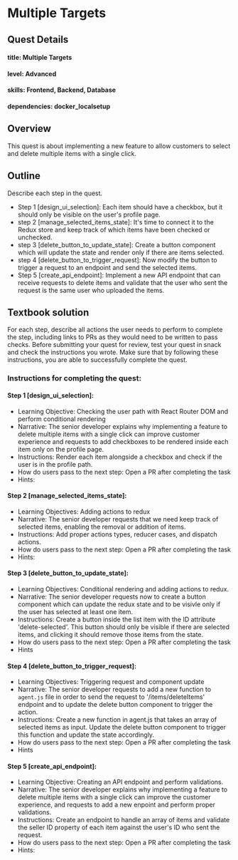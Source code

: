 # Multiple Targets

## Quest Details 
#### title: Multiple Targets
#### level: Advanced
#### skills: Frontend, Backend, Database
#### dependencies: docker_localsetup


## Overview 

This quest is about implementing a new feature to allow customers to select and delete multiple items with a single click.  


## Outline
Describe each step in the quest. 
- Step 1 [design_ui_selection]: Each item should have a checkbox, but it should only be visible on the user's profile page.
- step 2 [manage_selected_items_state]: It's time to connect it to the Redux store and keep track of which items have been checked or unchecked.
- step 3 [delete_button_to_update_state]: Create a button component which will update the state and render only if there are items selected.
- step 4 [delete_button_to_trigger_request]: Now modify the button to trigger a request to an endpoint and send the selected items.
- Step 5 [create_api_endpoint]: Implement a new API endpoint that can receive requests to delete items and validate that the user who sent the request is the same user who uploaded the items.


## Textbook solution
For each step, describe all actions the user needs to perform to complete the step, including links to PRs as they would need to be written to pass checks. 
Before submitting your quest for review, test your quest in snack and check the instructions you wrote. Make sure that by following these instructions, you are able to successfully complete the quest.  
### Instructions for completing the quest: 
#### Step 1 [design_ui_selection]:
- Learning Objective: Checking the user path with React Router DOM and perform conditional rendering 
- Narrative: The senior developer explains why implementing a feature to delete multiple items with a single click can improve customer experience and requests to add checkboxes to be rendered inside each item only on the profile page.
- Instructions: Render each item alongside a checkbox and check if the user is in the profile path.
- How do users pass to the next step: Open a PR after completing the task
- Hints: 

#### Step 2 [manage_selected_items_state]:
- Learning Objectives: Adding actions to redux 
- Narrative: The senior developer requests that we need keep track of selected items, enabling the removal or addition of items. 
- Instructions:  Add proper actions types, reducer cases, and dispatch actions.   
- How do users pass to the next step: Open a PR after completing the task
- Hints:

#### Step 3 [delete_button_to_update_state]:
- Learning Objectives: Conditional rendering and adding actions to redux.   
- Narrative: The senior developer requests now to create a button component which can update the redux state and to be visivle only if the user has selected at least one item.
- Instructions: Create a button inside the list item with the ID attribute 'delete-selected'. This button should only be visible if there are selected items, and clicking it should remove those items from the state.
- How do users pass to the next step: Open a PR after completing the task
- Hints

#### Step 4 [delete_button_to_trigger_request]:
- Learning Objectives: Triggering request and component update    
- Narrative: The senior developer requests to add a new function to `agent.js` file in order to send the request to '/items/deleteItems' endpoint and to update the delete button component to trigger the action. 
- Instructions: Create a new function in agent.js that takes an array of selected items as input. Update the delete button component to trigger this function and update the state accordingly.
- How do users pass to the next step: Open a PR after completing the task
- Hints

#### Step 5 [create_api_endpoint]: 
- Learning Objective: Creating an API endpoint and perform validations.
- Narrative: The senior developer explains why implementing a feature to delete multiple items with a single click can improve the customer experience, and requests to add a new enpoint and perform proper validations.
- Instructions: Create an endpoint to handle an array of items and validate the seller ID property of each item against the user's ID who sent the request.
- How do users pass to the next step: Open a PR after completing the task
- Hints:



